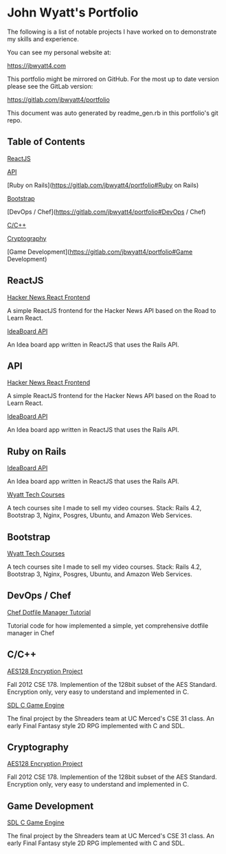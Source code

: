 # John Wyatt's Portfolio

The following is a list of notable projects I have worked on to demonstrate my skills and experience.

You can see my personal website at:

https://jbwyatt4.com

This portfolio might be mirrored on GitHub. For the most up to date version please see the GitLab version:

https://gitlab.com/jbwyatt4/portfolio

This document was auto generated by readme_gen.rb in this portfolio's git repo.


## Table of Contents

[ReactJS](https://gitlab.com/jbwyatt4/portfolio#ReactJS)

[API](https://gitlab.com/jbwyatt4/portfolio#API)

[Ruby on Rails](https://gitlab.com/jbwyatt4/portfolio#Ruby on Rails)

[Bootstrap](https://gitlab.com/jbwyatt4/portfolio#Bootstrap)

[DevOps / Chef](https://gitlab.com/jbwyatt4/portfolio#DevOps / Chef)

[C/C++](https://gitlab.com/jbwyatt4/portfolio#C/C++)

[Cryptography](https://gitlab.com/jbwyatt4/portfolio#Cryptography)

[Game Development](https://gitlab.com/jbwyatt4/portfolio#Game Development)

## ReactJS

[Hacker News React Frontend](https://gitlab.com/jbwyatt4/hackernews)

A simple ReactJS frontend for the Hacker News API based on the Road to Learn React.

[IdeaBoard API](https://gitlab.com/jbwyatt4/ideaboard-api)

An Idea board app written in ReactJS that uses the Rails API.

## API

[Hacker News React Frontend](https://gitlab.com/jbwyatt4/hackernews)

A simple ReactJS frontend for the Hacker News API based on the Road to Learn React.

[IdeaBoard API](https://gitlab.com/jbwyatt4/ideaboard-api)

An Idea board app written in ReactJS that uses the Rails API.

## Ruby on Rails

[IdeaBoard API](https://gitlab.com/jbwyatt4/ideaboard-api)

An Idea board app written in ReactJS that uses the Rails API.

[Wyatt Tech Courses](https://wyatttechcourses.com)

A tech courses site I made to sell my video courses. Stack: Rails 4.2, Bootstrap 3, Nginx, Posgres, Ubuntu, and Amazon Web Services.

## Bootstrap

[Wyatt Tech Courses](https://wyatttechcourses.com)

A tech courses site I made to sell my video courses. Stack: Rails 4.2, Bootstrap 3, Nginx, Posgres, Ubuntu, and Amazon Web Services.

## DevOps / Chef

[Chef Dotfile Manager Tutorial](https://gitlab.com/jbwyatt4/chef_dotfile_manager_tutorial)

Tutorial code for how implemented a simple, yet comprehensive dotfile manager in Chef

## C/C++

[AES128 Encryption Project](https://gitlab.com/jbwyatt4/aes128)

Fall 2012 CSE 178. Implemention of the 128bit subset of the AES Standard. Encryption only, very easy to understand and implemented in C.

[SDL C Game Engine](https://gitlab.com/jbwyatt4/sdl_game_engine)

The final project by the Shreaders team at UC Merced's CSE 31 class. An early Final Fantasy style 2D RPG implemented with C and SDL.

## Cryptography

[AES128 Encryption Project](https://gitlab.com/jbwyatt4/aes128)

Fall 2012 CSE 178. Implemention of the 128bit subset of the AES Standard. Encryption only, very easy to understand and implemented in C.

## Game Development

[SDL C Game Engine](https://gitlab.com/jbwyatt4/sdl_game_engine)

The final project by the Shreaders team at UC Merced's CSE 31 class. An early Final Fantasy style 2D RPG implemented with C and SDL.

